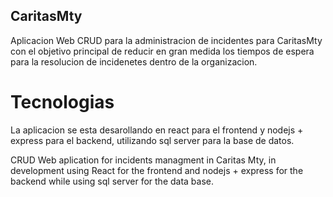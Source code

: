 ## CaritasMty
Aplicacion Web CRUD para la administracion de incidentes para CaritasMty con el objetivo principal de reducir en gran medida los tiempos de espera para la resolucion de incidenetes dentro de la organizacion. 

# Tecnologias 
La aplicacion se esta desarollando en react para el frontend y nodejs + express para el backend, utilizando sql server para la base de datos. 

CRUD Web aplication for incidents managment in Caritas Mty, in development using React for the frontend and nodejs + express for the backend while using sql server for the data base. 
